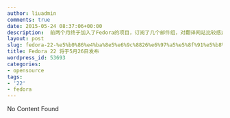 ```yaml
---
author: liuadmin
comments: true
date: 2015-05-24 08:37:06+00:00
description:  前两个月终于加入了Fedora的项目，订阅了几个邮件组，对翻译网站比较感兴趣，因此加入了翻译员组。由于工作实在太忙，没法挤出时间，参与到F22发布相关的网站更新工作中。瞧瞧在过两天都要发布了，创新就是这样，总是看着别人折腾的热闹，想把自己真真放进去，还需要一番周折。
layout: post
slug: fedora-22-%e5%b0%86%e4%ba%8e5%e6%9c%8826%e6%97%a5%e5%8f%91%e5%b8%83
title: Fedora 22 将于5月26日发布
wordpress_id: 53693
categories:
- opensource
tags:
- '22'
- fedora
---
```


No Content Found
